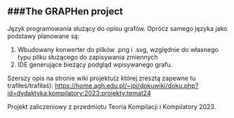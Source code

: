 ###The GRAPHen project
---


Język programowania służący do opisu grafów. Oprócz samego języka jako podstawy planowane są:

1) Wbudowany konwerter do plików .png i .svg, względnie do własnego typu pliku służącego do zapisywania zmiennych
2) IDE generujące bieżący podgląd wpisywanego grafu.

Szerszy opis na stronie wiki projektu(z której zresztą zapewne tu trafiłeś/trafiłaś):
https://home.agh.edu.pl/~jpi/dokuwiki/doku.php?id=dydaktyka:kompilatory:2023:projekty:temat24

Projekt zaliczeniowy z przedmiotu Teoria Kompilacji i Kompilatory 2023.


